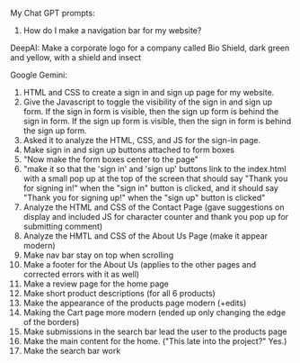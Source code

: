 My Chat GPT prompts: 
1. How do I make a navigation bar for my website?

DeepAI: Make a corporate logo for a company called Bio Shield, dark green and yellow, with a shield and insect


Google Gemini:
1. HTML and CSS to create a sign in and sign up page for my website.
2. Give the Javascript to toggle the visibility of the sign in and sign up form. If the sign in form is visible, then the sign up form is behind the sign in form. If the sign up form is visible, then the sign in form is behind the sign up form. 
3. Asked it to analyze the HTML, CSS, and JS for the sign-in page. 
4. Make sign in and sign up buttons attached to form boxes 
5. "Now make the form boxes center to the page" 
6. "make it so that the 'sign in' and 'sign up' buttons link to the index.html with a small pop up at the top of the screen that should say "Thank you for signing in!" when the "sign in" button is clicked, and it should say "Thank you for signing up!" when the "sign up" button is clicked"
7. Analyze the HTML and CSS of the Contact Page (gave suggestions on display and included JS for character counter and thank you pop up for submitting comment)
8. Analyze the HMTL and CSS of the About Us Page (make it appear modern)
9. Make nav bar stay on top when scrolling
10. Make a footer for the About Us (applies to the other pages and corrected errors with it as well)
11. Make a review page for the home page
12. Make short product descriptions (for all 6 products)
13. Make the appearance of the products page modern (+edits)
14. Making the Cart page more modern (ended up only changing the edge of the borders)
15. Make submissions in the search bar lead the user to the products page
16. Make the main content for the home. ("This late into the project?" Yes.)
17. Make the search bar work